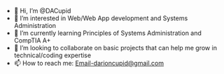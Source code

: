- 👋 Hi, I’m @DACupid
- 👀 I’m interested in Web/Web App development and Systems Administration
- 🌱 I’m currently learning Principles of Systems Administration and CompTIA A+
- 💞️ I’m looking to collaborate on basic projects that can help me grow in technical/coding expertise
- 📫 How to reach me: Email-darioncupid@gmail.com


<!---
DACupid/DACupid is a ✨ special ✨ repository because its `README.md` (this file) appears on your GitHub profile.
You can click the Preview link to take a look at your changes.
--->

